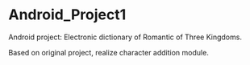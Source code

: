 # Android_Project1
Android project: Electronic dictionary of Romantic of Three Kingdoms.

Based on original project, realize character addition module.